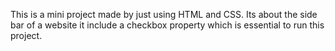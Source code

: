This is a mini project made by just using HTML and CSS. Its about the side bar of a website it include a checkbox property which is essential to run this project.
